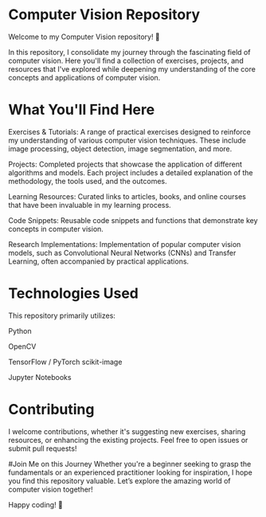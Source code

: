 # Computer Vision Repository
Welcome to my Computer Vision repository! 🌟

In this repository, I consolidate my journey through the fascinating field of computer vision. Here you'll find a collection of exercises, projects, and resources that I've explored while deepening my understanding of the core concepts and applications of computer vision.

# What You'll Find Here
Exercises & Tutorials: A range of practical exercises designed to reinforce my understanding of various computer vision techniques. These include image processing, object detection, image segmentation, and more.

Projects: Completed projects that showcase the application of different algorithms and models. Each project includes a detailed explanation of the methodology, the tools used, and the outcomes.

Learning Resources: Curated links to articles, books, and online courses that have been invaluable in my learning process.

Code Snippets: Reusable code snippets and functions that demonstrate key concepts in computer vision.

Research Implementations: Implementation of popular computer vision models, such as Convolutional Neural Networks (CNNs) and Transfer Learning, often accompanied by practical applications.

# Technologies Used
This repository primarily utilizes:

Python

OpenCV

TensorFlow / PyTorch
scikit-image

Jupyter Notebooks

# Contributing
I welcome contributions, whether it's suggesting new exercises, sharing resources, or enhancing the existing projects. Feel free to open issues or submit pull requests!

#Join Me on this Journey
Whether you're a beginner seeking to grasp the fundamentals or an experienced practitioner looking for inspiration, I hope you find this repository valuable. Let’s explore the amazing world of computer vision together!

Happy coding! 🚀

